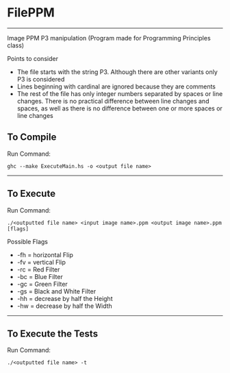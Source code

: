 # FilePPM
----------------------------------
Image PPM P3 manipulation
(Program made for Programming Principles class)

Points to consider
* The file starts with the string P3. Although there are other variants only P3 is considered
* Lines beginning with cardinal are ignored because they are comments
* The rest of the file has only integer numbers separated by spaces or line changes. There is no practical difference between line changes and spaces, as well as there is no difference between one or more spaces or line changes

## To Compile

Run Command:

	ghc --make ExecuteMain.hs -o <output file name>
----------------------------------

## To Execute

Run Command:

	./<outputted file name> <input image name>.ppm <output image name>.ppm [flags]

Possible Flags
* -fh = horizontal Flip
* -fv = vertical Flip
* -rc = Red Filter
* -bc = Blue Filter
* -gc = Green Filter
* -gs = Black and White Filter
* -hh = decrease by half the Height
* -hw = decrease by half the Width
----------------------------------

## To Execute the Tests

Run Command:

	./<outputted file name> -t
	
